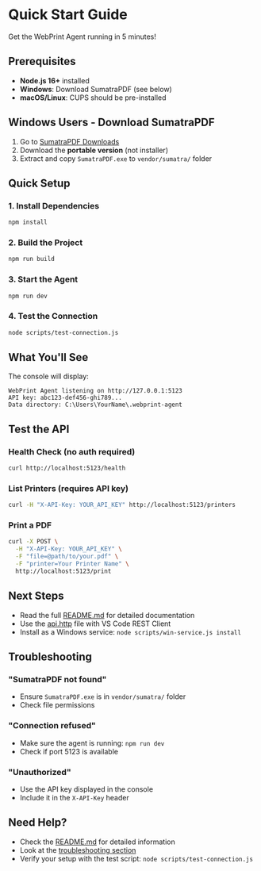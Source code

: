 # Quick Start Guide

Get the WebPrint Agent running in 5 minutes!

## Prerequisites

- **Node.js 16+** installed
- **Windows**: Download SumatraPDF (see below)
- **macOS/Linux**: CUPS should be pre-installed

## Windows Users - Download SumatraPDF

1. Go to [SumatraPDF Downloads](https://www.sumatrapdfreader.org/download-free-pdf-viewer)
2. Download the **portable version** (not installer)
3. Extract and copy `SumatraPDF.exe` to `vendor/sumatra/` folder

## Quick Setup

### 1. Install Dependencies
```bash
npm install
```

### 2. Build the Project
```bash
npm run build
```

### 3. Start the Agent
```bash
npm run dev
```

### 4. Test the Connection
```bash
node scripts/test-connection.js
```

## What You'll See

The console will display:
```
WebPrint Agent listening on http://127.0.0.1:5123
API key: abc123-def456-ghi789...
Data directory: C:\Users\YourName\.webprint-agent
```

## Test the API

### Health Check (no auth required)
```bash
curl http://localhost:5123/health
```

### List Printers (requires API key)
```bash
curl -H "X-API-Key: YOUR_API_KEY" http://localhost:5123/printers
```

### Print a PDF
```bash
curl -X POST \
  -H "X-API-Key: YOUR_API_KEY" \
  -F "file=@path/to/your.pdf" \
  -F "printer=Your Printer Name" \
  http://localhost:5123/print
```

## Next Steps

- Read the full [README.md](README.md) for detailed documentation
- Use the [api.http](api.http) file with VS Code REST Client
- Install as a Windows service: `node scripts/win-service.js install`

## Troubleshooting

### "SumatraPDF not found"
- Ensure `SumatraPDF.exe` is in `vendor/sumatra/` folder
- Check file permissions

### "Connection refused"
- Make sure the agent is running: `npm run dev`
- Check if port 5123 is available

### "Unauthorized"
- Use the API key displayed in the console
- Include it in the `X-API-Key` header

## Need Help?

- Check the [README.md](README.md) for detailed information
- Look at the [troubleshooting section](README.md#troubleshooting)
- Verify your setup with the test script: `node scripts/test-connection.js`

